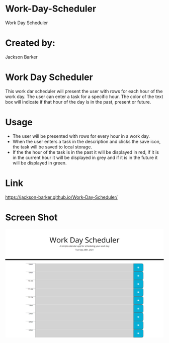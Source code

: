 # Work-Day-Scheduler

Work Day Scheduler

# Created by:

Jackson Barker

# Work Day Scheduler

This work dar scheduler will present the user with rows for each hour of the work day. The user can enter a task for a specific hour. The color of the text box will indicate if that hour of the day is in the past, present or future.

# Usage

- The user will be presented with rows for every hour in a work day.
- When the user enters a task in the description and clicks the save icon, the task will be saved to local storage.
- If the the hour of the task is in the past it will be displayed in red, if it is in the current hour it will be displayed in grey and if it is in the future it will be displayed in green.

# Link

https://jackson-barker.github.io/Work-Day-Scheduler/

# Screen Shot

![Work Day Scheduler SS](./assets/work-daySS.png)
